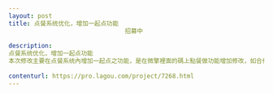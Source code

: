 ```yaml
---                
layout: post       
title: 点餐系统优化，增加一起点功能
                                招募中
           
description: 
点餐系统优化，增加一起点功能
本次修改主要在点餐系统內增加一起点之功能，是在微擎裡面的碼上點餐做功能增加修改，如合作愉快后续可以继续合作。
     
contenturl: https://pro.lagou.com/project/7268.html      
---                 
```

